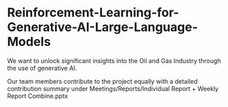 # Reinforcement-Learning-for-Generative-AI-Large-Language-Models
We want to unlock significant insights into the Oil and Gas Industry through the use of generative AI. 

Our team members contribute to the project equally with a detailed contribution summary under Meetings/Reports/Individual Report + Weekly Report Combine.pptx
